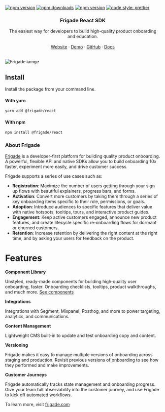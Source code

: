 [![npm version](https://img.shields.io/npm/v/@frigade/react)](https://www.npmjs.com/package/@frigade/react)
[![npm downloads](https://img.shields.io/npm/dw/@frigade/react)](https://www.npmjs.com/package/@frigade/react)
[![npm version](https://github.com/FrigadeHQ/javascript/actions/workflows/tests.yml/badge.svg)](https://github.com/FrigadeHQ/javascript/actions/workflows/tests.yml)
[![code style: prettier](https://img.shields.io/badge/code_style-prettier-ff69b4.svg)](https://github.com/prettier/prettier)

<H3 align="center"><strong>Frigade React SDK</strong></H3>
<div align="center">The easiest way for developers to build high-quality product onboarding and education.</div>
<br />
<div align="center">
<a href="https://frigade.com">Website</a> 
<span> · </span>
<a href="https://demo.frigade.com">Demo</a> 
<span> · </span>
<a href="https://github.com/FrigadeHQ">GitHub</a> 
<span> · </span>
<a href="https://docs.frigade.com">Docs</a></div>

<br />

![Frigade iamge](https://frigade.com/img/frigademetaimage-v2.png)

## Install

Install the package from your command line.

#### With yarn

```bash
yarn add @frigade/react
```

#### With npm

```bash
npm install @frigade/react
```

### About Frigade
[Frigade](<https://frigade.com>) is a developer-first platform for building quality product onboarding. A powerful, flexible API and native SDKs allow you to build onboarding 10x faster, experiment more easily, and drive customer success.

Frigade supports a series of use cases such as:

- **Registration**: Maximize the number of users getting through your sign up flows with beautiful explainers, progress bars, and forms.
- **Activation**: Convert more customers by taking them through a series of key onboarding items specific to their role, permissions, or goals.
- **Adoption**: Introduce audiences to specific features that deliver value with native hotspots, tooltips, tours, and interactive product guides.
- **Engagement**: Keep active customers engaged, announce new product features, and create lifecycle specific re-onboarding flows for dormant or churned customers.
- **Retention**: Increase retention by delivering the right content at the right time, and by asking your users for feedback on the product.


# Features

**Component Library**

Unstyled, ready-made components for building high‑quality user onboarding, faster. Onboarding checklists, tooltips, product walkthroughs, and much more. [See components](https://frigade.com/components)

**Integrations**

Integrations with Segment, Mixpanel, Posthog, and more to power targeting, analytics, and communications.

**Content Management**

Lightweight CMS built-in to update and test onboarding copy and content.

**Versioning**

Frigade makes it easy to manage multiple versions of onboarding across staging and production. Revisit previous versions of onboarding to see how they performed and make improvements.

**Customer Journeys**

Frigade automatically tracks state management and onboarding progress. Give your team full observability into the customer journey, and use Frigade to kick off automated workflows.


To learn more, visit [frigade.com](<https://frigade.com>)


